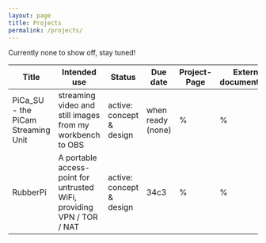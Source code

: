 ```yaml
---
layout: page
title: Projects
permalink: /projects/
---
```


Currently none to show off, stay tuned!

| Title	        | Intended use  | Status        | Due date        | Project-Page        | External documentation |
| ------------- | ------------- | ------------- | --------------- | ------------------- | ---------------------- |
| PiCa_SU - the PiCam Streaming Unit  | streaming video and still images from my workbench to OBS | active: concept & design | when ready (none) | % | % |
| RubberPi  | A portable access-point for untrusted WiFi, providing VPN / TOR / NAT | active: concept & design | 34c3 | % | % |